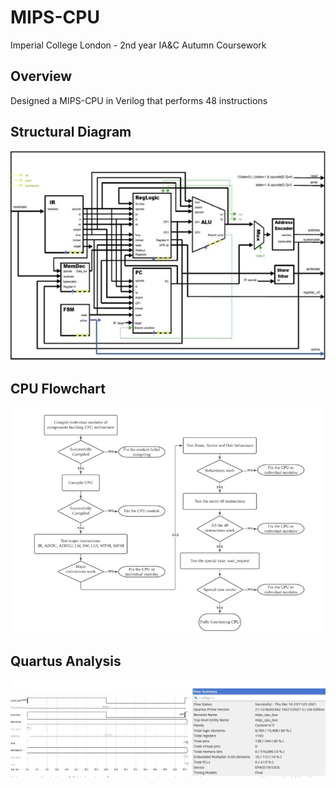 # MIPS-CPU
Imperial College London - 2nd year IA&amp;C Autumn Coursework

## Overview 
Designed a MIPS-CPU in Verilog that performs 48 instructions

## Structural Diagram
![Structure](images/mips_cpu.jpg)

## CPU Flowchart
![Flowchart](images/mips_cpu_flowchart.jpg)

## Quartus Analysis
![Quartus_Analysis](images/quartus_analysis.jpg)
